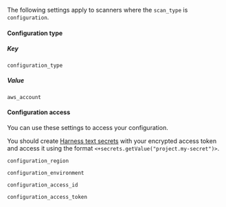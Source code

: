The following settings apply to  scanners where the `scan_type` is `configuration`. 


#### Configuration type

##### Key
```
configuration_type
```
##### Value
```
aws_account
```

#### Configuration access

You can use these settings to access your configuration. 

You should create [Harness text secrets](/docs/platform/secrets/add-use-text-secrets) with your encrypted access token and access it using the format `<+secrets.getValue("project.my-secret")>`. 

```
configuration_region
```

```
configuration_environment
```
```
configuration_access_id
```
```
configuration_access_token
```
